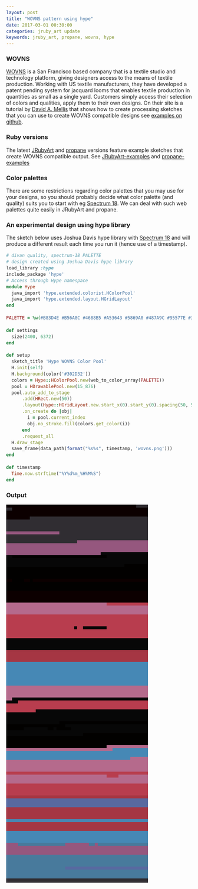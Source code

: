```yaml
---
layout: post
title: "WOVNS pattern using hype"
date: 2017-03-01 00:30:00
categories: jruby_art update
keywords: jruby_art, propane, wovns, hype
---
```

### WOVNS

[WOVNS][wovns] is a San Francisco based company that is a textile studio and technology platform, giving designers access to the means of textile production.  Working with US textile manufacturers, they have developed a patent pending system for jacquard looms that enables textile production in quantities as small as a single yard. Customers simply access their selection of colors and qualities, apply them to their own designs. On their site is a tutorial by [David A. Mellis][mellis] that shows how to create processing sketches that you can use to create WOVNS compatible designs see [examples on github][github].

### Ruby versions

The latest [JRubyArt][jruby_art] and [propane][propane] versions feature example sketches that create WOVNS compatible output. See [JRubyArt-examples][jruby_art_examples] and [propane-examples][examples]

### Color palettes

There are some restrictions regarding color palettes that you may use for your designs, so you should probably decide what color palette (and quality) suits you to start with eg [Spectrum 18][divan]. We can deal with such web palettes quite easily in JRubyArt and propane.

### An experimental design using hype library

The sketch below uses Joshua Davis hype library with [Spectrum 18][divan] and will produce a different result each time you run it (hence use of a timestamp).

```ruby
# divan quality, spectrum-18 PALETTE
# design created using Joshua Davis hype library
load_library :hype
include_package 'hype'
# Access through Hype namespace
module Hype
  java_import 'hype.extended.colorist.HColorPool'
  java_import 'hype.extended.layout.HGridLayout'
end

PALETTE = %w(#B83D4E #B56A8C #4688B5 #A53643 #5869A0 #487A9C #95577E #302D32 #0C0000 #020100 #070707)

def settings
  size(2400, 6372)
end

def setup
  sketch_title 'Hype WOVNS Color Pool'
  H.init(self)
  H.background(color('#302D32'))
  colors = Hype::HColorPool.new(web_to_color_array(PALETTE))
  pool = HDrawablePool.new(15_876)
  pool.auto_add_to_stage
      .add(HRect.new(50))
      .layout(Hype::HGridLayout.new.start_x(0).start_y(0).spacing(50, 50).cols(126))
      .on_create do |obj|
        i = pool.current_index
        obj.no_stroke.fill(colors.get_color(i))
      end
      .request_all
  H.draw_stage
  save_frame(data_path(format("%s%s", timestamp, 'wovns.png')))
end

def timestamp
  Time.now.strftime("%Y%d%m_%H%M%S")
end
```

### Output

<img src="/assets/hype_wovns.png" />

[wovns]:https://github.com/damellis/wovns-processing-examples

[divan]:http://www.wovns.com/palettes/divan/spectrum/18/
[propane]:https://github.com/ruby-processing/propane/
[jruby_art]:https://github.com/ruby-processing/JRubyArt/
[examples]:https://github.com/ruby-processing/propane-examples/tree/master/examples/WOVNS/
[jruby_art_examples]:https://github.com/ruby-processing/JRubyArt-examples/tree/master/examples/WOVNS/
[mellis]:http://web.media.mit.edu/~mellis/
[wovns]:http://www.wovns.com/
[github]:https://github.com/damellis/wovns-processing-examples/
